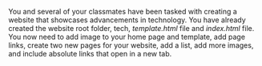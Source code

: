 <!--practice-->
You and several of your classmates have been tasked with creating a website that showcases advancements in technology. You have already created the website root folder, tech, *template.html* file and *index.html* file. You now need to add image to your home page and template, add page links, create two new pages for your website, add a list, add more images, and include absolute links that open in a new tab.

<!--
{
    "CopyExercise": {
        "name": "Chapter 2 YT03",
        "copyTarget": "/chapter2/yt03/student/*",
        "pasteTarget": "./"
    }
}
-->